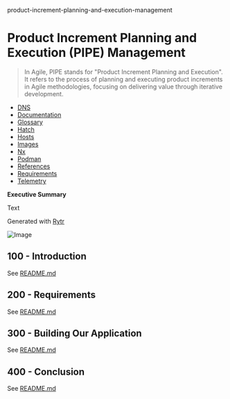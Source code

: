 product-increment-planning-and-execution-management
# Product Increment Planning and Execution (PIPE) Management

> In Agile, PIPE stands for "Product Increment Planning and Execution". It refers to the process of planning and executing product increments in Agile methodologies, focusing on delivering value through iterative development.

- [DNS](./DNS.md)
- [Documentation](./DOCUMENTATION.md)
- [Glossary](./GLOSSARY.md)
- [Hatch](./HATCH.md)
- [Hosts](./HOSTS.md)
- [Images](./IMAGES.md)
- [Nx](./NX.md)
- [Podman](./PODMAN.md)
- [References](./REFERENCES.md)
- [Requirements](./REQUIREMENTS.md)
- [Telemetry](./TELEMETRY.md)

**Executive Summary**

Text

Generated with [Rytr](https://app.rytr.me)

![Image](https://github.com/user-attachments/assets/87c0e501-3633-4846-bc18-cbeeb1276823)

## 100 - Introduction

See [README.md](./100/README.md)

## 200 - Requirements

See [README.md](./200/README.md)

## 300 - Building Our Application

See [README.md](./300/README.md)

## 400 - Conclusion

See [README.md](./400/README.md)
